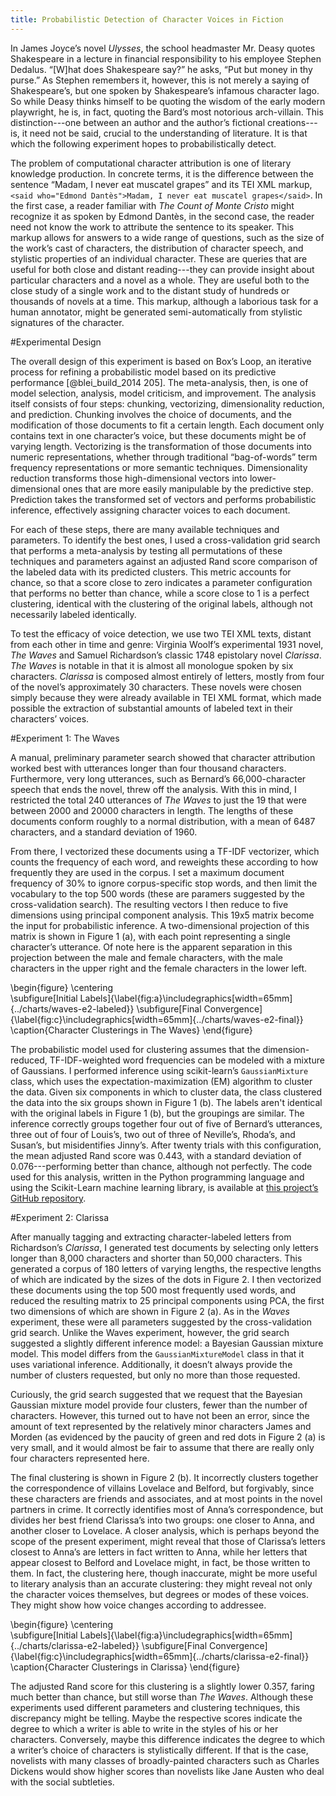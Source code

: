 ```yaml
---
title: Probabilistic Detection of Character Voices in Fiction 
---
```


In James Joyce’s novel _Ulysses_, the school headmaster Mr. Deasy quotes Shakespeare in a lecture in financial responsibility to his employee Stephen Dedalus. “[W]hat does Shakespeare say?” he asks, “Put but money in thy purse.” As Stephen remembers it, however, this is not merely a saying of Shakespeare’s, but one spoken by Shakespeare’s infamous character Iago. So while Deasy thinks himself to be quoting the wisdom of the early modern playwright, he is, in fact, quoting the Bard’s most notorious arch-villain. This distinction---one between an author and the author’s fictional creations---is, it need not be said, crucial to the understanding of literature. It is that which the following experiment hopes to probabilistically detect. 

The problem of computational character attribution is one of literary knowledge production. In concrete terms, it is the difference between the sentence “Madam, I never eat muscatel grapes” and its TEI XML markup, `<said who="Edmond Dantès">Madam, I never eat muscatel grapes</said>`. In the first case, a reader familiar with _The Count of Monte Cristo_ might recognize it as spoken by Edmond Dantès, in the second case, the reader need not know the work to attribute the sentence to its speaker. This markup allows for answers to a wide range of questions, such as the size of the work’s cast of characters, the distribution of character speech, and stylistic properties of an individual character. These are queries that are useful for both close and distant reading---they can provide insight about particular characters and a novel as a whole. They are useful both to the close study of a single work and to the distant study of hundreds or thousands of novels at a time. This markup, although a laborious task for a human annotator, might be generated semi-automatically from stylistic signatures of the character. 


#Experimental Design

The overall design of this experiment is based on Box’s Loop, an iterative process for refining a probabilistic model based on its predictive performance [@blei_build_2014 205]. The meta-analysis, then, is one of model selection, analysis, model criticism, and improvement. The analysis itself consists of four steps:  chunking, vectorizing, dimensionality reduction, and prediction. Chunking involves the choice of documents, and the modification of those documents to fit a certain length. Each document only contains text in one character’s voice, but these documents might be of varying length. Vectorizing is the transformation of those documents into numeric representations, whether through traditional “bag-of-words” term frequency representations or more semantic techniques. Dimensionality reduction transforms those high-dimensional vectors into lower-dimensional ones that are more easily manipulable by the predictive step. Prediction takes the transformed set of vectors and performs probabilistic inference, effectively assigning character voices to each document. 

For each of these steps, there are many available techniques and parameters. To identify the best ones, I used a cross-validation grid search that performs a meta-analysis by testing all permutations of these techniques and parameters against an adjusted Rand score comparison of the labeled data with its predicted clusters. This metric accounts for chance, so that a score close to zero indicates a parameter configuration that performs no better than chance, while a score close to 1 is a perfect clustering, identical with the clustering of the original labels, although not necessarily labeled identically. 

To test the efficacy of voice detection, we use two TEI XML texts, distant from each other in time and genre: Virginia Woolf’s experimental 1931 novel, _The Waves_ and Samuel Richardson’s classic 1748 epistolary novel _Clarissa_. _The Waves_ is notable in that it is almost all monologue spoken by six characters. _Clarissa_ is composed almost entirely of letters, mostly from four of the novel’s approximately 30 characters. These novels were chosen simply because they were already available in TEI XML format, which made possible the extraction of substantial amounts of labeled text in their characters’ voices. 

#Experiment 1: The Waves

A manual, preliminary parameter search showed that character attribution worked best with utterances longer than four thousand characters. Furthermore, very long utterances, such as Bernard’s 66,000-character speech that ends the novel, threw off the analysis. With this in mind, I restricted the total 240 utterances of _The Waves_ to just the 19 that were between 2000 and 20000 characters in length. The lengths of these documents conform roughly to a normal distribution, with a mean of 6487 characters, and a standard deviation of 1960. 

From there, I vectorized these documents using a TF-IDF vectorizer, which counts the frequency of each word, and reweights these according to how frequently they are used in the corpus. I set a maximum document frequency of 30% to ignore corpus-specific stop words, and then limit the vocabulary to the top 500 words (these are paramers suggested by the cross-validation search). The resulting vectors I then reduce to five dimensions using principal component analysis. This 19x5 matrix become the input for probabilistic inference. A two-dimensional projection of this matrix is shown in Figure 1 (a), with each point representing a single character’s utterance. Of note here is the apparent separation in this projection between the male and female characters, with the male characters in the upper right and the female characters in the lower left.  

\begin{figure}
\centering   
\subfigure[Initial Labels]{\label{fig:a}\includegraphics[width=65mm]{../charts/waves-e2-labeled}}
\subfigure[Final Convergence]{\label{fig:c}\includegraphics[width=65mm]{../charts/waves-e2-final}}
\caption{Character Clusterings in The Waves}
\end{figure}

The probabilistic model used for clustering assumes that the dimension-reduced, TF-IDF-weighted word frequencies can be modeled with a mixture of Gaussians. I performed inference using scikit-learn’s `GaussianMixture` class, which uses the expectation-maximization (EM) algorithm to cluster the data. Given six components in which to cluster data, the class clustered the data into the six groups shown in Figure 1 (b). The labels aren't identical with the original labels in Figure 1 (b), but the groupings are similar. The inference correctly groups together four out of five of Bernard’s utterances, three out of four of Louis’s, two out of three of Neville’s, Rhoda’s, and Susan’s, but misidentifies Jinny’s. After twenty trials with this configuration, the mean adjusted Rand score was 0.443, with a standard deviation of 0.076---performing better than chance, although not perfectly. The code used for this analysis, written in the Python programming language and using the Scikit-Learn machine learning library, is available at [this project’s GitHub repository](https://github.com/JonathanReeve/character-attribution/blob/master/clarissa/clarissa-grid-search.ipynb).  

#Experiment 2: Clarissa

After manually tagging and extracting character-labeled letters from Richardson’s _Clarissa_, I generated test documents by selecting only letters longer than 8,000 characters and shorter than 50,000 characters. This generated a corpus of 180 letters of varying lengths, the respective lengths of which are indicated by the sizes of the dots in Figure 2. I then vectorized these documents using the top 500 most frequently used words, and reduced the resulting matrix to 25 principal components using PCA, the first two dimensions of which are shown in Figure 2 (a). As in the _Waves_ experiment, these were all parameters suggested by the cross-validation grid search. Unlike the Waves experiment, however, the grid search suggested a slightly different inference model: a Bayesian Gaussian mixture model. This model differs from the `GaussianMixtureModel` class in that it uses variational inference. Additionally, it doesn’t always provide the number of clusters requested, but only no more than those requested. 

Curiously, the grid search suggested that we request that the Bayesian Gaussian mixture model provide four clusters, fewer than the number of characters. However, this turned out to have not been an error, since the amount of text represented by the relatively minor characters James and Morden (as evidenced by the paucity of green and red dots in Figure 2 (a) is very small, and it would almost be fair to assume that there are really only four characters represented here. 

The final clustering is shown in Figure 2 (b). It incorrectly clusters together the correspondence of villains Lovelace and Belford, but forgivably, since these characters are friends and associates, and at most points in the novel partners in crime. It correctly identifies most of Anna’s correspondence, but divides her best friend Clarissa’s into two groups: one closer to Anna, and another closer to Lovelace. A closer analysis, which is perhaps beyond the scope of the present experiment, might reveal that those of Clarissa’s letters closest to Anna’s are letters in fact written to Anna, while her letters that appear closest to Belford and Lovelace might, in fact, be those written to them. In fact, the clustering here, though inaccurate, might be more useful to literary analysis than an accurate clustering: they might reveal not only the character voices themselves, but degrees or modes of these voices. They might show how voice changes according to addressee. 

\begin{figure}
\centering   
\subfigure[Initial Labels]{\label{fig:a}\includegraphics[width=65mm]{../charts/clarissa-e2-labeled}}
\subfigure[Final Convergence]{\label{fig:c}\includegraphics[width=65mm]{../charts/clarissa-e2-final}}
\caption{Character Clusterings in Clarissa}
\end{figure}

The adjusted Rand score for this clustering is a slightly lower 0.357, faring much better than chance, but still worse than _The Waves_. Although these experiments used different parameters and clustering techniques, this discrepancy might be telling. Maybe the respective scores indicate the degree to which a writer is able to write in the styles of his or her characters. Conversely, maybe this difference indicates the degree to which a writer’s choice of characters is stylistically different. If that is the case, novelists with many classes of broadly-painted characters such as Charles Dickens would show higher scores than novelists like Jane Austen who deal with the social subtleties.  

